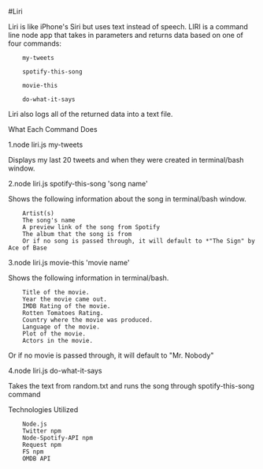 #Liri

Liri is like iPhone's Siri but uses text instead of speech. LIRI is a command line node app that takes in parameters and returns data based on one of four commands:

        my-tweets

        spotify-this-song

        movie-this

        do-what-it-says

Liri also logs all of the returned data into a text file.

What Each Command Does

1.node liri.js my-tweets

Displays my last 20 tweets and when they were created in terminal/bash window.

2.node liri.js spotify-this-song 'song name'

Shows the following information about the song in terminal/bash window.

        Artist(s)
        The song's name
        A preview link of the song from Spotify
        The album that the song is from
        Or if no song is passed through, it will default to *"The Sign" by Ace of Base

3.node liri.js movie-this 'movie name'

Shows the following information in terminal/bash.

        Title of the movie.
        Year the movie came out.
        IMDB Rating of the movie.
        Rotten Tomatoes Rating.
        Country where the movie was produced.
        Language of the movie.
        Plot of the movie.
        Actors in the movie.

Or if no movie is passed through, it will default to "Mr. Nobody"

4.node liri.js do-what-it-says

Takes the text from random.txt and runs the song through spotify-this-song command

Technologies Utilized

        Node.js
        Twitter npm
        Node-Spotify-API npm
        Request npm
        FS npm
        OMDB API
